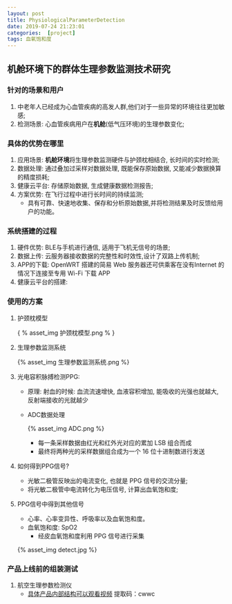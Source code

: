 ```yaml
---
layout: post
title: PhysiologicalParameterDetection
date: 2019-07-24 21:23:01
categories:  [project]
tags: 血氧饱和度
---
```


## 机舱环境下的群体生理参数监测技术研究

### 针对的场景和用户

1. 中老年人已经成为心血管疾病的高发人群,他们对于一些异常的环境往往更加敏感;
2. 检测场景: 心血管疾病用户在**机舱**(低气压环境)的生理参数变化;

### 具体的优势在哪里

1. 应用场景: **机舱环境**将生理参数监测硬件与护颈枕相结合, 长时间的实时检测;
2. 数据处理: 通过叠加过采样对数据处理, 既能保存原始数据, 又能减少数据换算的精度损耗;
3. 健康云平台: 存储原始数据, 生成健康数据检测报告;
4. 方案优势: 在飞行过程中进行长时间的持续监测;
   - 具有可靠、快速地收集、保存和分析原始数据,并将检测结果及时反馈给用户的功能。

### 系统搭建的过程

1. 硬件优势: BLE与手机进行通信, 适用于飞机无信号的场景;
2. 数据上传: 云服务器接收数据的完整性和时效性,设计了双路上传机制;
3. APP的下载: OpenWRT 搭建的简易 Web 服务器还可供乘客在没有Internet 的情况下连接至专用 Wi-Fi 下载 APP
4. 健康云平台的搭建: 

### 使用的方案

1. 护颈枕模型

   { % asset_img 护颈枕模型.png % }

2. 生理参数监测系统

   {% asset_img 生理参数监测系统.png %}

3. 光电容积脉搏检测PPG: 

   - 原理: 射血的时候: 血流流速增快, 血液容积增加, 能吸收的光强也就越大, 反射端接收的光就越少

   - ADC数据处理

     {% asset_img ADC.png %}

     - 每一条采样数据由红光和红外光对应的累加 LSB 组合而成
     - 最终将两种光的采样数据组合成为一个 16 位十进制数进行发送

4. 如何得到PPG信号?

   - 光敏二极管反映出的电流变化,  也就是 PPG 信号的交流分量;
   - 将光敏二极管中电流转化为电压信号, 计算出血氧饱和度;

5. PPG信号中得到其他信号

   - 心率、心率变异性、呼吸率以及血氧饱和度。
   - 血氧饱和度: SpO2
     - 经皮血氧饱和度利用 PPG 信号进行采集

   {% asset_img detect.jpg %}

### 产品上线前的组装测试

1. 航空生理参数检测仪
   + [具体产品内部结构可以观看视频](https://pan.baidu.com/s/1j76Kec6cbDdaum6xtLYUwg )
     提取码：cwwc 